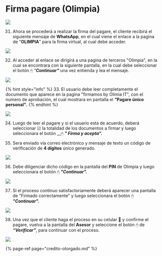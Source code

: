 # Firma pagare \(Olimpia\)

![](../../.gitbook/assets/whatsapp-image-2021-08-25-at-12.14.11-pm-6-.jpeg)

31.	Ahora se procederá a realizar la firma del pagare, el cliente recibirá el siguiente mensaje de **WhatsApp**, en el cual viene el enlace a la pagina de "**OLIMPIA**" para la firma virtual, al cual debe acceder.

![](../../.gitbook/assets/mensaje-3-whats-pagare.png)

32. Al acceder al enlace se dirigirá a una pagina de terceros "Olimpia", en la cual se encontrara con la siguiente pantalla, en la cual debe seleccionar el botón 🖱  _"**Continuar"**_ una vez entienda y lea el mensaje.

![](../../.gitbook/assets/whatsapp-image-2021-08-25-at-12.14.11-pm-7-%20%281%29.jpeg)

{% hint style="info" %}
33. El usuario debe leer completamente el documento que aparece en la pagina "firmamos by Olimia IT", con el numero de aprobación, el cual mostrara en pantalla el _**"**_**Pagare único personal"**_**.**_
{% endhint %}

![](../../.gitbook/assets/image%20%284%29.png)

34. Luego de leer el pagare y si el usuario esta de acuerdo, deberá seleccionar ☑ la totalidad de los documentos a firmar y luego seleccionara el botón __🖱 _**" Firma y acepta".**_ 

35. Sera enviado vía correo electrónico y mensaje de texto un código de verificación de **4 dígitos** único generado.

![](../../.gitbook/assets/image%20%288%29.png)

36. Debe diligenciar dicho código en la pantalla del **PIN** de Olimpia y luego seleccionara el botón 🖱 _**"Continuar".**_

![](../../.gitbook/assets/whatsapp-image-2021-08-25-at-12.14.11-pm-9-.jpeg)

37. Si el proceso continuo satisfactoriamente deberá aparecer una pantalla de "Firmado correctamente" y luego seleccionara el botón 🖱 _**"Continuar".**_

![](../../.gitbook/assets/whatsapp-image-2021-08-25-at-12.14.11-pm-10-.jpeg)

38. Una vez que el cliente haga el proceso en su celular 📲 y confirme el pagare, vuelva a la pantalla del **Asesor** y seleccione el botón 🖱 de _**“Verificar”**_, para continuar con el proceso.

![](../../.gitbook/assets/image%20%285%29.png)

{% page-ref page="credito-otorgado.md" %}

